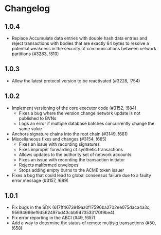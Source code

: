 # Changelog

## 1.0.4

- Replace Accumulate data entries with double hash data entries and reject
  transactions with bodies that are exactly 64 bytes to resolve a potential
  weakness in the security of communications between network partitions (#3283,
  !810)

## 1.0.3

- Allow the latest protocol version to be reactivated (#3228, !754)

## 1.0.2

- Implement versioning of the core executor code (#3152, !684)
  - Fixes a bug where the version change network update is not published to BVNs
  - Logs an error if multiple database batches concurrently change the same
    value
- Anchors signature chains into the root chain (#3149, !681)
- Miscellaneous fixes and changes (#3154, !685)
  - Fixes an issue with recording signatures
  - Fixes improper forwarding of synthetic transactions
  - Allows updates to the authority set of network accounts
  - Fixes an issue with recording the transaction initiator
  - Rejects malformed envelopes
  - Stops adding empty burns to the ACME token issuer
- Fixes a bug that could lead to global consensus failure due to a faulty error
  message (#3157, !689)

## 1.0.1

- Fix bugs in the SDK (617ff4673919aa0f17596ba2702ee075daca4a3c, 95694666ef9d562497bd43cbb9473533170f9be4)
- Fix error reporting in the ABCI (#49, !657)
- Add a way to determine the status of remote multisig transactions (#50, !658)
